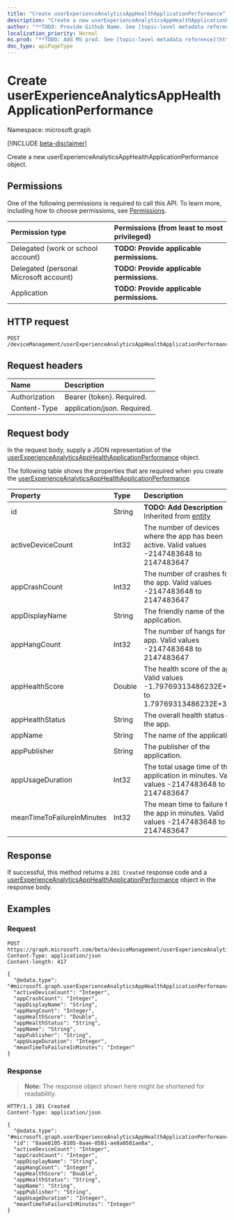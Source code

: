 ```yaml
---
title: "Create userExperienceAnalyticsAppHealthApplicationPerformance"
description: "Create a new userExperienceAnalyticsAppHealthApplicationPerformance object."
author: "**TODO: Provide Github Name. See [topic-level metadata reference](https://msgo.azurewebsites.net/add/document/guidelines/metadata.html#topic-level-metadata)**"
localization_priority: Normal
ms.prod: "**TODO: Add MS prod. See [topic-level metadata reference](https://msgo.azurewebsites.net/add/document/guidelines/metadata.html#topic-level-metadata)**"
doc_type: apiPageType
---
```


# Create userExperienceAnalyticsAppHealthApplicationPerformance
Namespace: microsoft.graph

[!INCLUDE [beta-disclaimer](../../includes/beta-disclaimer.md)]

Create a new userExperienceAnalyticsAppHealthApplicationPerformance object.

## Permissions
One of the following permissions is required to call this API. To learn more, including how to choose permissions, see [Permissions](/graph/permissions-reference).

|Permission type|Permissions (from least to most privileged)|
|:---|:---|
|Delegated (work or school account)|**TODO: Provide applicable permissions.**|
|Delegated (personal Microsoft account)|**TODO: Provide applicable permissions.**|
|Application|**TODO: Provide applicable permissions.**|

## HTTP request

<!-- {
  "blockType": "ignored"
}
-->
``` http
POST /deviceManagement/userExperienceAnalyticsAppHealthApplicationPerformance
```

## Request headers
|Name|Description|
|:---|:---|
|Authorization|Bearer {token}. Required.|
|Content-Type|application/json. Required.|

## Request body
In the request body, supply a JSON representation of the [userExperienceAnalyticsAppHealthApplicationPerformance](../resources/userexperienceanalyticsapphealthapplicationperformance.md) object.

The following table shows the properties that are required when you create the [userExperienceAnalyticsAppHealthApplicationPerformance](../resources/userexperienceanalyticsapphealthapplicationperformance.md).

|Property|Type|Description|
|:---|:---|:---|
|id|String|**TODO: Add Description** Inherited from [entity](../resources/entity.md)|
|activeDeviceCount|Int32|The number of devices where the app has been active. Valid values -2147483648 to 2147483647|
|appCrashCount|Int32|The number of crashes for the app. Valid values -2147483648 to 2147483647|
|appDisplayName|String|The friendly name of the application.|
|appHangCount|Int32|The number of hangs for the app. Valid values -2147483648 to 2147483647|
|appHealthScore|Double|The health score of the app. Valid values -1.79769313486232E+308 to 1.79769313486232E+308|
|appHealthStatus|String|The overall health status of the app.|
|appName|String|The name of the application.|
|appPublisher|String|The publisher of the application.|
|appUsageDuration|Int32|The total usage time of the application in minutes. Valid values -2147483648 to 2147483647|
|meanTimeToFailureInMinutes|Int32|The mean time to failure for the app in minutes. Valid values -2147483648 to 2147483647|



## Response

If successful, this method returns a `201 Created` response code and a [userExperienceAnalyticsAppHealthApplicationPerformance](../resources/userexperienceanalyticsapphealthapplicationperformance.md) object in the response body.

## Examples

### Request
<!-- {
  "blockType": "request",
  "name": "create_userexperienceanalyticsapphealthapplicationperformance_from_"
}
-->
``` http
POST https://graph.microsoft.com/beta/deviceManagement/userExperienceAnalyticsAppHealthApplicationPerformance
Content-Type: application/json
Content-length: 417

{
  "@odata.type": "#microsoft.graph.userExperienceAnalyticsAppHealthApplicationPerformance",
  "activeDeviceCount": "Integer",
  "appCrashCount": "Integer",
  "appDisplayName": "String",
  "appHangCount": "Integer",
  "appHealthScore": "Double",
  "appHealthStatus": "String",
  "appName": "String",
  "appPublisher": "String",
  "appUsageDuration": "Integer",
  "meanTimeToFailureInMinutes": "Integer"
}
```


### Response
>**Note:** The response object shown here might be shortened for readability.
<!-- {
  "blockType": "response",
  "truncated": true,
  "@odata.type": "microsoft.graph.userExperienceAnalyticsAppHealthApplicationPerformance"
}
-->
``` http
HTTP/1.1 201 Created
Content-Type: application/json

{
  "@odata.type": "#microsoft.graph.userExperienceAnalyticsAppHealthApplicationPerformance",
  "id": "8aae8105-8105-8aae-0581-ae8a0581ae8a",
  "activeDeviceCount": "Integer",
  "appCrashCount": "Integer",
  "appDisplayName": "String",
  "appHangCount": "Integer",
  "appHealthScore": "Double",
  "appHealthStatus": "String",
  "appName": "String",
  "appPublisher": "String",
  "appUsageDuration": "Integer",
  "meanTimeToFailureInMinutes": "Integer"
}
```

